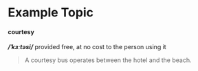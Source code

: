 # Example Topic
#### courtesy
***/ˈkɜːtəsi/*** 
provided free, at no cost to the person using it
> A courtesy bus operates between the hotel and the beach.